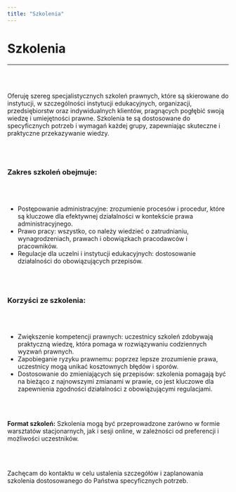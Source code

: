 ```yaml
---
title: "Szkolenia"
---
```

# Szkolenia

***

<br/><br/>

Oferuję szereg specjalistycznych szkoleń prawnych, które są skierowane do instytucji, w szczególności instytucji edukacyjnych, organizacji, przedsiębiorstw oraz indywidualnych klientów, pragnących pogłębić swoją wiedzę i umiejętności prawne. Szkolenia te są dostosowane do specyficznych potrzeb i wymagań każdej grupy, zapewniając skuteczne i praktyczne przekazywanie wiedzy.

<br/><br/>

### Zakres szkoleń obejmuje:

<br/><br/>

*	Postępowanie administracyjne: zrozumienie procesów i procedur, które są kluczowe dla efektywnej działalności w kontekście prawa administracyjnego.
*	Prawo pracy: wszystko, co należy wiedzieć o zatrudnianiu, wynagrodzeniach, prawach i obowiązkach pracodawców i pracowników.
*	Regulacje dla uczelni i instytucji edukacyjnych: dostosowanie działalności do obowiązujących przepisów.

<br/><br/>

### Korzyści ze szkolenia:

<br/><br/>

*	Zwiększenie kompetencji prawnych: uczestnicy szkoleń zdobywają praktyczną wiedzę, która pomaga w rozwiązywaniu codziennych wyzwań prawnych.
*	Zapobieganie ryzyku prawnemu: poprzez lepsze zrozumienie prawa, uczestnicy mogą unikać kosztownych błędów i sporów.
*	Dostosowanie do zmieniających się przepisów: szkolenia pomagają być na bieżąco z najnowszymi zmianami w prawie, co jest kluczowe dla zapewnienia zgodności działalności z obowiązującymi regulacjami.

<br/><br/>

__Format szkoleń:__ Szkolenia mogą być przeprowadzone zarówno w formie warsztatów stacjonarnych, jak i sesji online, w zależności od preferencji i możliwości uczestników.

<br/><br/>

Zachęcam do kontaktu w celu ustalenia szczegółów i zaplanowania szkolenia dostosowanego do Państwa specyficznych potrzeb.
